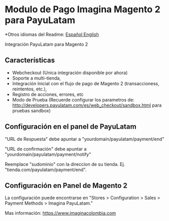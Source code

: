 # Modulo de Pago Imagina Magento 2 para PayuLatam

*Otros idiomas del Readme: [Español](README.es.md),[English](README.md)

Integración PayuLatam para Magento 2

## Características
- Webcheckout (Unica integración disponible por ahora)
- Soporte a multi-tienda,
- Integración Inicial con el flujo de pago de Magento 2 (transaccioness, reintentos, etc.),
- Registro de acciones, errores, etc
- Modo de Prueba (Recuerde configurar los parametros de: http://developers.payulatam.com/es/web_checkout/sandbox.html para pruebas sandbox)


## Configuración en el panel de PayuLatam

"URL de Respuesta" debe apuntar a "yourdomain/payulatam/payment/end"

"URL de confirmación" debe apuntar a "yourdomain/payulatam/payment/notify"

Reemplace "sudominio" con la direccion de su tienda. Ej. "tienda.com/payulatam/payment/end".


## Configuración en Panel de Magento 2

La configuración puede encontrarse en "Stores > Configuration > Sales > Payment Methods > Imagina PayuLatam."

Mas información:  https://www.imaginacolombia.com